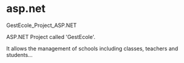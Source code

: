 # asp.net
GestEcole_Project_ASP.NET

ASP.NET Project called 'GestEcole'.

It allows the management of schools including classes, teachers and students...
